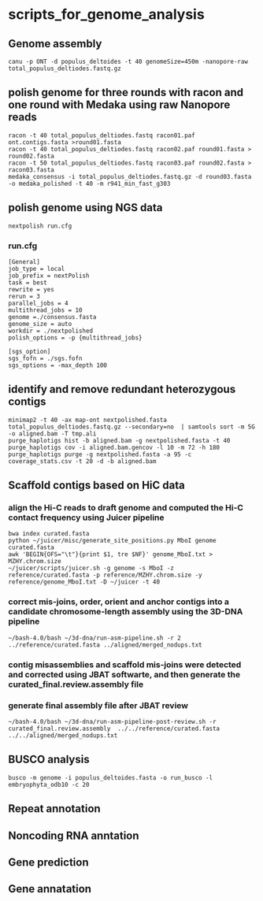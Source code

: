 # scripts_for_genome_analysis
## Genome assembly
```
canu -p ONT -d populus_deltoides -t 40 genomeSize=450m -nanopore-raw total_populus_deltiodes.fastq.gz
```
## polish genome for three rounds with racon and one round with Medaka using raw Nanopore reads
```
racon -t 40 total_populus_deltiodes.fastq racon01.paf ont.contigs.fasta >round01.fasta
racon -t 40 total_populus_deltiodes.fastq racon02.paf round01.fasta > round02.fasta
racon -t 50 total_populus_deltiodes.fastq racon03.paf round02.fasta > racon03.fasta
medaka_consensus -i total_populus_deltiodes.fastq.gz -d round03.fasta -o medaka_polished -t 40 -m r941_min_fast_g303
```
## polish genome using NGS data 
`nextpolish run.cfg`
### run.cfg
```
[General]
job_type = local
job_prefix = nextPolish
task = best
rewrite = yes
rerun = 3
parallel_jobs = 4
multithread_jobs = 10
genome =./consensus.fasta
genome_size = auto
workdir = ./nextpolished
polish_options = -p {multithread_jobs}

[sgs_option]
sgs_fofn = ./sgs.fofn
sgs_options = -max_depth 100
```
##  identify and remove redundant heterozygous contigs
```
minimap2 -t 40 -ax map-ont nextpolished.fasta total_populus_deltiodes.fastq.gz --secondary=no  | samtools sort -m 5G -o aligned.bam -T tmp.ali
purge_haplotigs hist -b aligned.bam -g nextpolished.fasta -t 40
purge_haplotigs cov -i aligned.bam.gencov -l 10 -m 72 -h 180 
purge_haplotigs purge -g nextpolished.fasta -a 95 -c coverage_stats.csv -t 20 -d -b aligned.bam
```
## Scaffold contigs based on HiC data
### align the Hi-C reads to draft genome and computed the Hi-C contact frequency using Juicer pipeline
```
bwa index curated.fasta
python ~/juicer/misc/generate_site_positions.py MboI genome curated.fasta
awk 'BEGIN{OFS="\t"}{print $1, tre $NF}' genome_MboI.txt > MZHY.chrom.size
~/juicer/scripts/juicer.sh -g genome -s MboI -z reference/curated.fasta -p reference/MZHY.chrom.size -y reference/genome_MboI.txt -D ~/juicer -t 40 
```
### correct mis-joins, order, orient and anchor contigs into a candidate chromosome-length assembly using the 3D-DNA pipeline
```
~/bash-4.0/bash ~/3d-dna/run-asm-pipeline.sh -r 2 ../reference/curated.fasta ../aligned/merged_nodups.txt
```
### contig misassemblies and scaffold mis-joins were detected and corrected using JBAT softwarte, and then generate the curated_final.review.assembly file
### generate final assembly file after JBAT review
```
~/bash-4.0/bash ~/3d-dna/run-asm-pipeline-post-review.sh -r curated_final.review.assembly  ../../reference/curated.fasta ../../aligned/merged_nodups.txt
```
## BUSCO analysis
```
busco -m genome -i populus_deltoides.fasta -o run_busco -l embryophyta_odb10 -c 20
```
## Repeat annotation
## Noncoding RNA anntation
## Gene prediction
## Gene annatation
